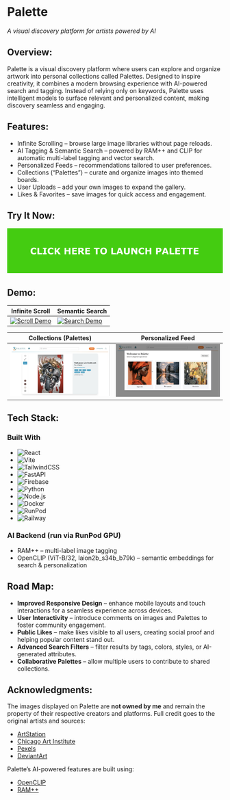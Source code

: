 # Palette

*A visual discovery platform for artists powered by AI*

## Overview:

Palette is a visual discovery platform where users can explore and organize artwork into personal collections called Palettes. Designed to inspire creativity, it combines a modern browsing experience with AI-powered search and tagging. Instead of relying only on keywords, Palette uses intelligent models to surface relevant and personalized content, making discovery seamless and engaging.

## Features:
  * Infinite Scrolling – browse large image libraries without page reloads.
  * AI Tagging & Semantic Search – powered by RAM++ and CLIP for automatic multi-label tagging and vector search.
  * Personalized Feeds – recommendations tailored to user preferences.
  * Collections (“Palettes”) – curate and organize images into themed boards.
  * User Uploads – add your own images to expand the gallery.
  * Likes & Favorites – save images for quick access and engagement.

## Try It Now:

<p align="center">
  <a href="https://palette-gallery.com" target="_blank">
    <img src="src/assets/images/Launch.svg" alt="Launch Palette"/>
  </a>
</p>


## Demo:

| Infinite Scroll | Semantic Search |  
|-----------------|-----------------|  
| [![Scroll Demo](src/assets/images/Infinite_Scroll.png)](src/assets/images/Infinite_Scroll.mp4) | [![Search Demo](src/assets/images/Semantic_Search.png)](src/assets/images/Semantic_Search.mp4) | 

| Collections (Palettes) | Personalized Feed |  
|-------------------------|-------------------|  
| [![Palette Demo](src/assets/images/Palette.png)](src/assets/images/Palette.mp4) | [![Personalized Feed](src/assets/images/Personal_Feed.png)](src/assets/images/Personal_Feed.mp4) |  

## Tech Stack:

### Built With

- ![React](https://img.shields.io/badge/React-20232A?style=for-the-badge&logo=react&logoColor=61DAFB)  
- ![Vite](https://img.shields.io/badge/Vite-646CFF?style=for-the-badge&logo=vite&logoColor=white)  
- ![TailwindCSS](https://img.shields.io/badge/Tailwind_CSS-38B2AC?style=for-the-badge&logo=tailwind-css&logoColor=white)  
- ![FastAPI](https://img.shields.io/badge/FastAPI-005571?style=for-the-badge&logo=fastapi)  
- ![Firebase](https://img.shields.io/badge/Firebase-FFCA28?style=for-the-badge&logo=firebase&logoColor=black)  
- ![Python](https://img.shields.io/badge/Python-3776AB?style=for-the-badge&logo=python&logoColor=white)  
- ![Node.js](https://img.shields.io/badge/Node.js-339933?style=for-the-badge&logo=nodedotjs&logoColor=white)  
- ![Docker](https://img.shields.io/badge/Docker-2496ED?style=for-the-badge&logo=docker&logoColor=white)  
- ![RunPod](https://img.shields.io/badge/RunPod-6C63FF?style=for-the-badge&logoColor=white)
- ![Railway](https://img.shields.io/badge/Railway-E63946?style=for-the-badge&logo=railway&logoColor=white)

### AI Backend (run via RunPod GPU)
- RAM++ – multi-label image tagging  
- OpenCLIP (ViT-B/32, laion2b_s34b_b79k) – semantic embeddings for search & personalization  

## Road Map:

- **Improved Responsive Design** – enhance mobile layouts and touch interactions for a seamless experience across devices.
- **User Interactivity** – introduce comments on images and Palettes to foster community engagement.
- **Public Likes** – make likes visible to all users, creating social proof and helping popular content stand out.
- **Advanced Search Filters** – filter results by tags, colors, styles, or AI-generated attributes.
- **Collaborative Palettes** – allow multiple users to contribute to shared collections.

## Acknowledgments: 

The images displayed on Palette are **not owned by me** and remain the property of their respective creators and platforms. Full credit goes to the original artists and sources:  
- [ArtStation](https://www.artstation.com)  
- [Chicago Art Institute](https://www.artic.edu)  
- [Pexels](https://www.pexels.com)  
- [DeviantArt](https://www.deviantart.com)  

Palette’s AI-powered features are built using:  
- [OpenCLIP](https://github.com/mlfoundations/open_clip)  
- [RAM++](https://github.com/xinyu1205/recognize-anything)  
